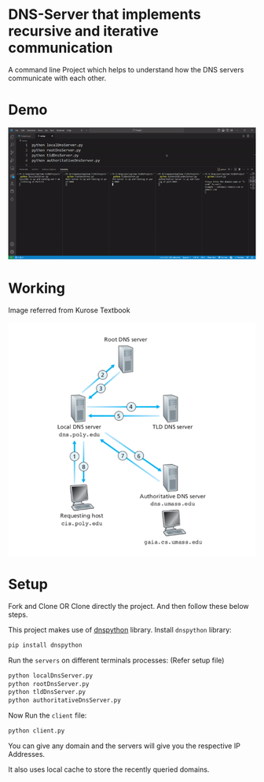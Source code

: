 # DNS-Server that implements recursive and iterative communication

A command line Project which helps to understand how the DNS servers communicate with each other.

# Demo
![Demo](https://github.com/AaryaKale/DNS-Server/blob/main/ezgif.com-video-to-gif.gif)

# Working
Image referred from Kurose Textbook <br/>
\
![Image](https://github.com/AaryaKale/DNS-Server/blob/main/Screenshot%202023-03-05%20114859.png)


# Setup

Fork and Clone OR Clone directly the project. And then follow these below steps.

This project makes use of [dnspython](https://github.com/rthalley/dnspython) library.
Install `dnspython` library:

```bash
pip install dnspython
```

Run the `servers` on different terminals processes: (Refer setup file)

```bash
python localDnsServer.py
python rootDnsServer.py
python tldDnsServer.py
python authoritativeDnsServer.py
```

Now Run the `client` file:

```bash
python client.py
```

You can give any domain and the servers will give you the respective IP Addresses.

It also uses local cache to store the recently queried domains.
